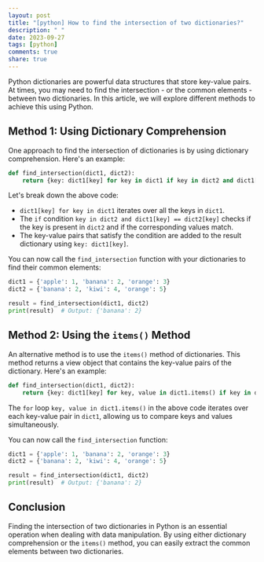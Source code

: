 ```yaml
---
layout: post
title: "[python] How to find the intersection of two dictionaries?"
description: " "
date: 2023-09-27
tags: [python]
comments: true
share: true
---
```


Python dictionaries are powerful data structures that store key-value pairs. At times, you may need to find the intersection - or the common elements - between two dictionaries. In this article, we will explore different methods to achieve this using Python.

## Method 1: Using Dictionary Comprehension

One approach to find the intersection of dictionaries is by using dictionary comprehension. Here's an example:

```python
def find_intersection(dict1, dict2):
    return {key: dict1[key] for key in dict1 if key in dict2 and dict1[key] == dict2[key]}
```

Let's break down the above code:
- `dict1[key] for key in dict1` iterates over all the keys in `dict1`.
- The `if` condition `key in dict2 and dict1[key] == dict2[key]` checks if the key is present in `dict2` and if the corresponding values match.
- The key-value pairs that satisfy the condition are added to the result dictionary using `key: dict1[key]`.

You can now call the `find_intersection` function with your dictionaries to find their common elements:

```python
dict1 = {'apple': 1, 'banana': 2, 'orange': 3}
dict2 = {'banana': 2, 'kiwi': 4, 'orange': 5}

result = find_intersection(dict1, dict2)
print(result)  # Output: {'banana': 2}
```

## Method 2: Using the `items()` Method

An alternative method is to use the `items()` method of dictionaries. This method returns a view object that contains the key-value pairs of the dictionary. Here's an example:

```python
def find_intersection(dict1, dict2):
    return {key: dict1[key] for key, value in dict1.items() if key in dict2 and value == dict2[key]}
```

The `for` loop `key, value in dict1.items()` in the above code iterates over each key-value pair in `dict1`, allowing us to compare keys and values simultaneously.

You can now call the `find_intersection` function:

```python
dict1 = {'apple': 1, 'banana': 2, 'orange': 3}
dict2 = {'banana': 2, 'kiwi': 4, 'orange': 5}

result = find_intersection(dict1, dict2)
print(result)  # Output: {'banana': 2}
```

## Conclusion

Finding the intersection of two dictionaries in Python is an essential operation when dealing with data manipulation. By using either dictionary comprehension or the `items()` method, you can easily extract the common elements between two dictionaries.